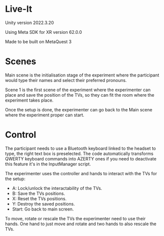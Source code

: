 # Live-It
Unity version 2022.3.20

Using Meta SDK for XR version 62.0.0

Made to be built on MetaQuest 3
# Scenes
Main scene is the initialisation stage of the experiment where the participant would type their names and select their preferred pronouns.

Scene 1 is the first scene of the experiment where the experimenter can place and save the position of the TVs, so they can fit the room where the experiment takes place.

Once the setup is done, the experimenter can go back to the Main scene where the experiment proper can start.
# Control
The participant needs to use a Bluetooth keyboard linked to the headset to type, the right text box is preselected. The code automatically transforms QWERTY keyboard commands into AZERTY ones if you need to deactivate this feature it's in the InputManager script.

The experimenter uses the controller and hands to interact with the TVs for the setup:
- A: Lock/unlock the interactability of the TVs.
- B: Save the TVs positions.
- X: Reset the TVs positions.
- Y: Destroy the saved positions.
- Start: Go back to main screen.

To move, rotate or rescale the TVs the experimenter need to use their hands. One hand to just move and rotate and two hands to also rescale the TVs.
